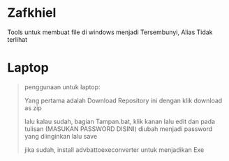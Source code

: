 # Zafkhiel
Tools untuk membuat file di windows menjadi Tersembunyi, Alias Tidak terlihat

# Laptop

> penggunaan untuk laptop:
> 
> Yang pertama adalah Download Repository ini dengan klik download as zip
> 
> lalu kalau sudah, bagian Tampan.bat, klik kanan lalu edit dan pada tulisan (MASUKAN PASSWORD DISINI) diubah menjadi password yang diinginkan lalu save
> 
> jika sudah, install advbattoexeconverter untuk menjadikan Exe
